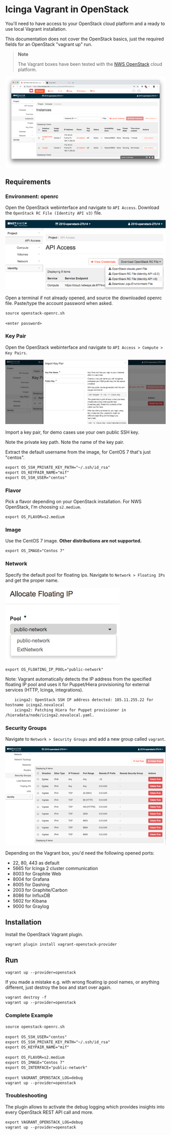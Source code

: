 # Icinga Vagrant in OpenStack

You'll need to have access to your OpenStack cloud platform and
a ready to use local Vagrant installation.

This documentation does not cover the OpenStack basics, just the
required fields for an OpenStack "vagrant up" run.

> **Note**
>
> The Vagrant boxes have been tested with the [NWS OpenStack](https://nws.netways.de/products/openstack?locale=en)
> cloud platform.

![OS Overview](images/openstack/vagrant_openstack_overview_instances.png)

## Requirements

### Environment: openrc

Open the OpenStack webinterface and navigate to `API Access`.
Download the `OpenStack RC File (Identity API v3)` file.

![OS openrc](images/openstack/vagrant_openstack_api_access_01.png)

Open a terminal if not already opened, and source the downloaded openrc file.
Paste/type the account password when asked.

```
source openstack-openrc.sh

<enter password>
```

### Key Pair

Open the OpenStack webinterface and navigate to `API Access > Compute > Key Pairs`.

![OS Key Pair](images/openstack/vagrant_openstack_key_pair_01.png)

Import a key pair, for demo cases use your own public SSH key.

Note the private key path. Note the name of the key pair.

Extract the default username from the image, for CentOS 7 that's just "centos".

```
export OS_SSH_PRIVATE_KEY_PATH="~/.ssh/id_rsa"
export OS_KEYPAIR_NAME="mif"
export OS_SSH_USER="centos"
```

### Flavor

Pick a flavor depending on your OpenStack installation. For NWS OpenStack, I'm choosing `s2.medium`.

```
export OS_FLAVOR=s2.medium
```

### Image

Use the CentOS 7 image. **Other distributions are not supported.**

```
export OS_IMAGE="Centos 7"
```

### Network

Specify the default pool for floating ips. Navigate to `Network > Floating IPs` and get the proper name.

![OS Floating IPs](images/openstack/vagrant_openstack_network_floating_ip_01.png)


```
export OS_FLOATING_IP_POOL="public-network"
```

Note: Vagrant automatically detects the IP address from the specified floating IP pool
and uses it for Puppet/Hiera provisioning for external services (HTTP, Icinga, integrations).

```
    icinga2: OpenStack SSH IP address detected: 185.11.255.22 for hostname icinga2.novalocal
    icinga2: Patching Hiera for Puppet provisioner in /hieradata/node/icinga2.novalocal.yaml.
```

### Security Groups

Navigate to `Network > Security Groups` and add a new group called `vagrant`.

![OS Security Groups](images/openstack/vagrant_openstack_security_groups_01.png)

Depending on the Vagrant box, you'd need the following opened ports:

* 22, 80, 443 as default
* 5665 for Icinga 2 cluster communication
* 8003 for Graphite Web
* 8004 for Grafana
* 8005 for Dashing
* 2003 for Graphite/Carbon
* 8086 for InfluxDB
* 5602 for Kibana
* 9000 for Graylog

## Installation

Install the OpenStack Vagrant plugin.

```
vagrant plugin install vagrant-openstack-provider
```

## Run

```
vagrant up --provider=openstack
```

If you made a mistake e.g. with wrong floating ip pool names, or anything different,
just destroy the box and start over again.

```
vagrant destroy -f
vagrant up --provider=openstack
```

### Complete Example

```
source openstack-openrc.sh

export OS_SSH_USER="centos"
export OS_SSH_PRIVATE_KEY_PATH="~/.ssh/id_rsa"
export OS_KEYPAIR_NAME="mif"

export OS_FLAVOR=s2.medium
export OS_IMAGE="Centos 7"
export OS_INTERFACE="public-network"

export VAGRANT_OPENSTACK_LOG=debug
vagrant up --provider=openstack
```

### Troubleshooting

The plugin allows to activate the debug logging which provides insights into every
OpenStack REST API call and more.

```
export VAGRANT_OPENSTACK_LOG=debug
vagrant up --provider=openstack
```
